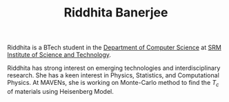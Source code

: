 ﻿---
_build:
  render: always
  list: always

# Display name
title: Riddhita Banerjee

# Full name (for SEO)
first_name: Riddhita
last_name: Banerjee
join: 2025

# Username (this should match the folder name)
authors:
  - Riddhita

# Is this the primary user of the site?
superuser: false

# Role/position
role: UG Project (2024-28)

# Organizations/Affiliations
organizations:
  - name: SRM Institute of Science and Technology
    url: 'https://www.srmist.edu.in/'

# Short bio (displayed in user profile at end of posts)
bio: I work on Monte Carlo methods on Bravis Lattice.

interests:
 - Machine and Deep Learning

education:
  courses:
    - course: B. Tech. (Computer Science (Core))
      institution: SRM Institute of Science and Technology
      year: (2023 -)
social:
  - icon: envelope-square
    icon_pack: fas
    link: 'mailto:rb8793@srmist.edu.in'
user_groups:
  - Grad Students
---
Riddhita is a BTech student in the [Department of Computer
Science](https://www.srmist.edu.in/department/department-of-computing-technologies/) at
[SRM Institute of Science and Technology](https://www.srmist.edu.in/).

Riddhita has strong interest on emerging technologies and interdisciplinary research. She
has a keen interest in Physics, Statistics, and Computational Physics. At MAVENs, she is working on
Monte-Carlo method to find the $T_c$ of materials using Heisenberg Model.
